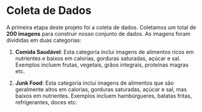 # Coleta de Dados

A primeira etapa deste projeto foi a coleta de dados. Coletamos um total de **200 imagens** para construir nosso conjunto de dados. As imagens foram divididas em duas categorias:

1. **Comida Saudável**: Esta categoria inclui imagens de alimentos ricos em nutrientes e baixos em calorias, gorduras saturadas, açúcar e sal. Exemplos incluem frutas, vegetais, grãos integrais, proteínas magras etc.

2. **Junk Food**: Esta categoria inclui imagens de alimentos que são geralmente altos em calorias, gorduras saturadas, açúcar e sal, mas baixos em nutrientes. Exemplos incluem hambúrgueres, batatas fritas, refrigerantes, doces etc.